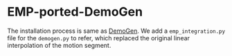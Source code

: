 # EMP-ported-DemoGen

The installation process is same as [DemoGen](https://github.com/TEA-Lab/DemoGen.git). We add a `emp_integration.py` file for the `demogen.py` to refer, which replaced the original linear interpolation of the motion segment.
